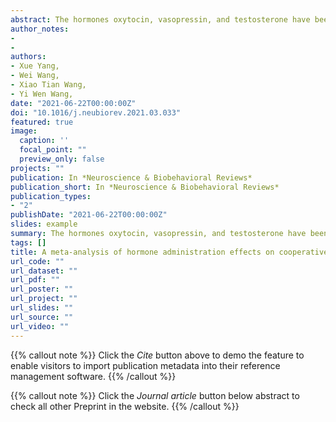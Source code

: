 ```yaml
---
abstract: The hormones oxytocin, vasopressin, and testosterone have been implicated in cooperative behaviours and have attracted increasing research interest for their potential to regulate human cooperation in both healthy and clinical populations. However, the behavioural effects of the administration of these hormones remain to be verified. The current analysis included 41 studies involving 3,269 participants with a narrow age range. We examined the administration effects of these hormones on cooperative behaviour and the regulatory effects of individual characteristics, hormone interventions, and task structure and context. Results revealed a moderate positive effect size of oxytocin intranasal administration, a large negative effect size of vasopressin intranasal administration, and nonsignificant effects of testosterone administration on cooperative behaviours. Participants with mental dysfunctions were less sensitive to oxytocin and vasopressin administration. Oxytocin administration was effective in an in-group situation and for initial choices, corroborating a Tit-for-Tat strategy.
author_notes:
- 
- 
authors:
- Xue Yang,
- Wei Wang,
- Xiao Tian Wang,
- Yi Wen Wang, 
date: "2021-06-22T00:00:00Z"
doi: "10.1016/j.neubiorev.2021.03.033"
featured: true
image:
  caption: ''
  focal_point: ""
  preview_only: false
projects: ""
publication: In *Neuroscience & Biobehavioral Reviews*
publication_short: In *Neuroscience & Biobehavioral Reviews*
publication_types: 
- "2"
publishDate: "2021-06-22T00:00:00Z"
slides: example
summary: The hormones oxytocin, vasopressin, and testosterone have been implicated in cooperative behaviours and have attracted increasing research interest for their potential to regulate human cooperation in both healthy and clinical populations.
tags: []
title: A meta-analysis of hormone administration effects on cooperative behaviours Oxytocin, vasopressin, and testosterone
url_code: ""
url_dataset: ""
url_pdf: ""
url_poster: ""
url_project: ""
url_slides: ""
url_source: ""
url_video: ""
---
```


{{% callout note %}}
Click the _Cite_ button above to demo the feature to enable visitors to import publication metadata into their reference management software.
{{% /callout %}}

{{% callout note %}}
Click the _Journal article_ button below abstract to check all other Preprint in the website.
{{% /callout %}}
